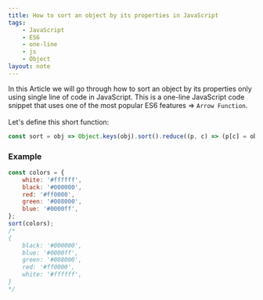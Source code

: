 ```yaml
---
title: How to sort an object by its properties in JavaScript
tags:
    - JavaScript
    - ES6
    - one-line
    - js
    - Object
layout: note
---
```




In this Article we will go through how to sort an object by its properties only using single line of code in JavaScript.
This is a one-line JavaScript code snippet that uses one of the most popular ES6 features => `Arrow Function`.
<br/>
<br/>
Let's define this short function:

```js {.wrap}
const sort = obj => Object.keys(obj).sort().reduce((p, c) => (p[c] = obj[c], p), {});
```

### Example

```js {.wrap}
const colors = {
    white: '#ffffff',
    black: '#000000',
    red: '#ff0000',
    green: '#008000',
    blue: '#0000ff',
};
sort(colors);
/*
{
    black: '#000000',
    blue: '#0000ff',
    green: '#008000',
    red: '#ff0000',
    white: '#ffffff',
}
*/
```